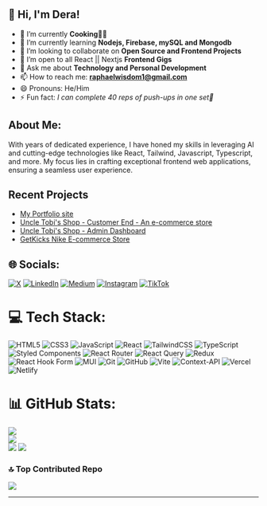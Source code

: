 ## 👋 Hi, I'm Dera!

- 🔭 I’m currently **Cooking**🧑‍🍳
- 🌱 I’m currently learning **Nodejs, Firebase, mySQL and Mongodb**
- 👯 I’m looking to collaborate on **Open Source and Frontend Projects**
- 🤔 I’m open to all React || Nextjs **Frontend Gigs**
- 💬 Ask me about **Technology and Personal Development**
- 📫 How to reach me: **raphaelwisdom1@gmail.com**
- 😄 Pronouns: He/Him
- ⚡ Fun fact: *I can complete 40 reps of push-ups in one set💪*

## About Me:
With years of dedicated experience, I have honed my skills in leveraging AI and cutting-edge technologies like React, Tailwind, Javascript, Typescript, and more. My focus lies in crafting exceptional frontend web applications, ensuring a seamless user experience.

## Recent Projects
- [My Portfolio site](https://raphael-wisdom-portfolio.vercel.app)
- [Uncle Tobi's Shop - Customer End - An e-commerce store](https://uncle-tobi-shop.vercel.app)
- [Uncle Tobi's Shop - Admin Dashboard](https://uncletobiadmin.vercel.app)
- [GetKicks Nike E-commerce Store](https://getkicks-nike-sneakers-store.vercel.app)

## 🌐 Socials:
[![X](https://img.shields.io/badge/X-black.svg?logo=X&logoColor=white)](https://x.com/https://twitter.com/Heisdera_Tech) [![LinkedIn](https://img.shields.io/badge/LinkedIn-%230077B5.svg?logo=linkedin&logoColor=white)](https://www.linkedin.com/in/raphael-wisdom-heisderatech) [![Medium](https://img.shields.io/badge/Medium-12100E?logo=medium&logoColor=white)](https://medium.com/@https://medium.com/@heisdera) [![Instagram](https://img.shields.io/badge/Instagram-%23E4405F.svg?logo=Instagram&logoColor=white)](https://instagram.com/https://www.instagram.com/heisdera) [![TikTok](https://img.shields.io/badge/TikTok-%23000000.svg?logo=TikTok&logoColor=white)](https://tiktok.com/@https://www.tiktok.com/@heisdera)

# 💻 Tech Stack:
![HTML5](https://img.shields.io/badge/html5-%23E34F26.svg?style=for-the-badge&logo=html5&logoColor=white) ![CSS3](https://img.shields.io/badge/css3-%231572B6.svg?style=for-the-badge&logo=css3&logoColor=white) ![JavaScript](https://img.shields.io/badge/javascript-%23323330.svg?style=for-the-badge&logo=javascript&logoColor=%23F7DF1E) ![React](https://img.shields.io/badge/react-%2320232a.svg?style=for-the-badge&logo=react&logoColor=%2361DAFB) ![TailwindCSS](https://img.shields.io/badge/tailwindcss-%2338B2AC.svg?style=for-the-badge&logo=tailwind-css&logoColor=white) ![TypeScript](https://img.shields.io/badge/typescript-%23007ACC.svg?style=for-the-badge&logo=typescript&logoColor=white) ![Styled Components](https://img.shields.io/badge/styled--components-DB7093?style=for-the-badge&logo=styled-components&logoColor=white) ![React Router](https://img.shields.io/badge/React_Router-CA4245?style=for-the-badge&logo=react-router&logoColor=white) ![React Query](https://img.shields.io/badge/-React%20Query-FF4154?style=for-the-badge&logo=react%20query&logoColor=white) ![Redux](https://img.shields.io/badge/redux-%23593d88.svg?style=for-the-badge&logo=redux&logoColor=white) ![React Hook Form](https://img.shields.io/badge/React%20Hook%20Form-%23EC5990.svg?style=for-the-badge&logo=reacthookform&logoColor=white) ![MUI](https://img.shields.io/badge/MUI-%230081CB.svg?style=for-the-badge&logo=mui&logoColor=white) ![Git](https://img.shields.io/badge/git-%23F05033.svg?style=for-the-badge&logo=git&logoColor=white) ![GitHub](https://img.shields.io/badge/github-%23121011.svg?style=for-the-badge&logo=github&logoColor=white) ![Vite](https://img.shields.io/badge/vite-%23646CFF.svg?style=for-the-badge&logo=vite&logoColor=white) ![Context-API](https://img.shields.io/badge/Context--Api-000000?style=for-the-badge&logo=react) ![Vercel](https://img.shields.io/badge/vercel-%23000000.svg?style=for-the-badge&logo=vercel&logoColor=white) ![Netlify](https://img.shields.io/badge/netlify-%23000000.svg?style=for-the-badge&logo=netlify&logoColor=#00C7B7)
# 📊 GitHub Stats:
![](https://github-readme-stats.vercel.app/api?username=Heisdera&theme=algolia&hide_border=false&include_all_commits=true&count_private=false)<br/>
![](https://github-readme-streak-stats.herokuapp.com/?user=Heisdera&theme=algolia&hide_border=false)<br/>
![](https://github-readme-stats.vercel.app/api/top-langs/?username=Heisdera&theme=algolia&hide_border=false&include_all_commits=true&count_private=false&layout=compact)
[![](https://visitcount.itsvg.in/api?id=Heisdera&icon=5&color=8)](https://visitcount.itsvg.in)

### 🔝 Top Contributed Repo
![](https://github-contributor-stats.vercel.app/api?username=Heisdera&limit=5&theme=tokyonight&combine_all_yearly_contributions=true)

---

<!-- Proudly created with GPRM ( https://gprm.itsvg.in ) -->
